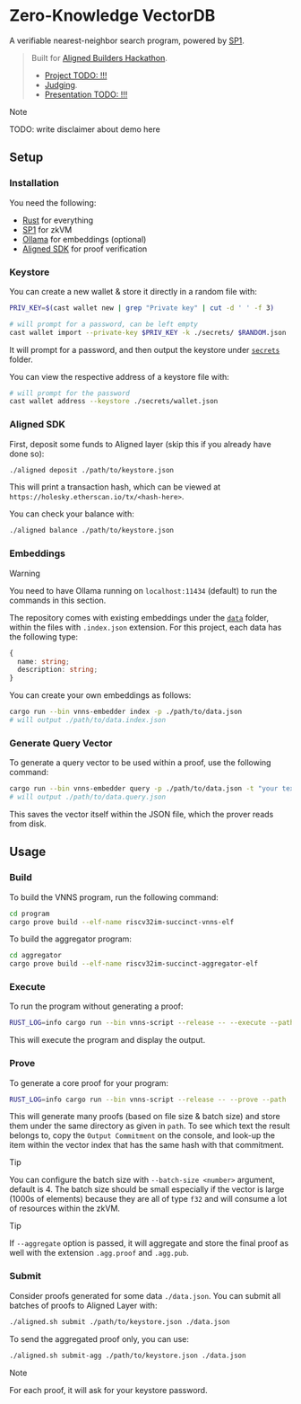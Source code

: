 # Zero-Knowledge VectorDB

A verifiable nearest-neighbor search program, powered by [SP1](https://github.com/succinctlabs/sp1).

> Built for [Aligned Builders Hackathon](https://devfolio.co/alignedhackathon/).
>
> - [Project TODO: !!!](/)
> - [Judging](https://mirror.xyz/0x7794D1c55568270A81D8Bf39e1bcE96BEaC10901/JnG4agqhW0oiskZJgcFdi9SLKvqkTBrbXkuk1nT6lxk).
> - [Presentation TODO: !!!](/)

> [!NOTE]
>
> TODO: write disclaimer about demo here

## Setup

### Installation

You need the following:

- [Rust](https://rustup.rs/) for everything
- [SP1](https://docs.succinct.xyz/getting-started/install.html) for zkVM
- [Ollama](https://ollama.com/) for embeddings (optional)
- [Aligned SDK](https://docs.alignedlayer.com/introduction/1_try_aligned#quickstart) for proof verification

### Keystore

You can create a new wallet & store it directly in a random file with:

```sh
PRIV_KEY=$(cast wallet new | grep "Private key" | cut -d ' ' -f 3)

# will prompt for a password, can be left empty
cast wallet import --private-key $PRIV_KEY -k ./secrets/ $RANDOM.json
```

It will prompt for a password, and then output the keystore under [`secrets`](./secrets/) folder.

You can view the respective address of a keystore file with:

```sh
# will prompt for the password
cast wallet address --keystore ./secrets/wallet.json
```

### Aligned SDK

First, deposit some funds to Aligned layer (skip this if you already have done so):

```sh
./aligned deposit ./path/to/keystore.json
```

This will print a transaction hash, which can be viewed at `https://holesky.etherscan.io/tx/<hash-here>`.

You can check your balance with:

```sh
./aligned balance ./path/to/keystore.json
```

### Embeddings

> [!WARNING]
>
> You need to have Ollama running on `localhost:11434` (default) to run the commands in this section.

The repository comes with existing embeddings under the [`data`](./data/) folder, within the files with `.index.json` extension. For this project, each data has the following type:

```ts
{
  name: string;
  description: string;
}
```

You can create your own embeddings as follows:

```sh
cargo run --bin vnns-embedder index -p ./path/to/data.json
# will output ./path/to/data.index.json
```

### Generate Query Vector

To generate a query vector to be used within a proof, use the following command:

```sh
cargo run --bin vnns-embedder query -p ./path/to/data.json -t "your text to be converted here"
# will output ./path/to/data.query.json
```

This saves the vector itself within the JSON file, which the prover reads from disk.

## Usage

### Build

To build the VNNS program, run the following command:

```sh
cd program
cargo prove build --elf-name riscv32im-succinct-vnns-elf
```

To build the aggregator program:

```sh
cd aggregator
cargo prove build --elf-name riscv32im-succinct-aggregator-elf
```

### Execute

To run the program without generating a proof:

```sh
RUST_LOG=info cargo run --bin vnns-script --release -- --execute --path ./data/foods-small.json
```

This will execute the program and display the output.

### Prove

To generate a core proof for your program:

```sh
RUST_LOG=info cargo run --bin vnns-script --release -- --prove --path ./data/foods-small.json
```

This will generate many proofs (based on file size & batch size) and store them under the same directory as given in `path`. To see which text the result belongs to, copy the `Output Commitment` on the console, and look-up the item within the vector index that has the same hash with that commitment.

> [!TIP]
>
> You can configure the batch size with `--batch-size <number>` argument, default is 4.
> The batch size should be small especially if the vector is large (1000s of elements) because they are all of type `f32` and will consume a lot of resources within the zkVM.

> [!TIP]
>
> If `--aggregate` option is passed, it will aggregate and store the final proof as well with the extension `.agg.proof` and `.agg.pub`.

### Submit

Consider proofs generated for some data `./data.json`. You can submit all batches of proofs to Aligned Layer with:

```sh
./aligned.sh submit ./path/to/keystore.json ./data.json
```

To send the aggregated proof only, you can use:

```sh
./aligned.sh submit-agg ./path/to/keystore.json ./data.json
```

> [!NOTE]
>
> For each proof, it will ask for your keystore password.
